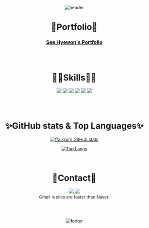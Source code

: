 <div align="center">


  ![header](https://capsule-render.vercel.app/api?type=waving&color=02e5ed&height=200&section=header&text=A%20Brief%20Introduction&fontColor=ffffff&fontAlignY=30&fontSize=35&desc=of%20JeongHyewon's%20github😎&descAlignY=50&animation=fadeIn)


  # 📑Portfolio📑
  ### [See Hyewon's Portfolio](JeongHyewon_portfolio.pdf)
  <br><br>
  
  
  # 👩‍💻Skills👩‍💻
  
  <img src="https://img.shields.io/badge/Java-007396?style=for-the-badge&logo=Java&logoColor=ffffff">
  <img src="https://img.shields.io/badge/MySQL-4479A1?style=for-the-badge&logo=MySQL&logoColor=ffffff">
  <img src="https://img.shields.io/badge/JavaScript-F7DF1E?style=for-the-badge&logo=JavaScript&logoColor=ffffff">
  <img src="https://img.shields.io/badge/HTML5-E34F26?style=for-the-badge&logo=HTML5&logoColor=ffffff">
  <img src="https://img.shields.io/badge/CSS3-1572B6?style=for-the-badge&logo=Css3&logoColor=ffffff">
  <img src="https://img.shields.io/badge/SpringBoot-6DB33F?style=for-the-badge&logo=SpringBoot&logoColor=ffffff">

  <br><br>

  # ✨GitHub stats & Top Languages✨
   [![ffaikrw's GitHub stats](https://github-readme-stats.vercel.app/api?username=ffaikrw&show_icons=true&theme=tokyonight&bg_color=ffffff&include_all_commits=true&border_color=86B3FD&custom_title=Hyewon's%20GitHub%20stats)](https://github.com/ffaikrw/github-readme-stats)

   [![Top Langs](https://github-readme-stats.vercel.app/api/top-langs/?username=ffaikrw&layout=compact&title_color=86B3FD&body_color=86B3FD&border_color=86B3FD)](https://github.com/ffaikrw/github-readme-stats)
  
  <br>

  # 📧Contact📧
  <a href="ffaikrw@gmail.com" target="_blank" align="center">
    <img src="https://img.shields.io/badge/Gmail-EA4335?style=flat-square&logo=Gmail&logoColor=white"/>
  </a>
  
  <a href="jhwn0202@naver.com" target="_blank" align="center">
    <img src="https://img.shields.io/badge/Naver-03C75A?style=flat-square&logo=Naver&logoColor=white"/>
  </a>
  
  <br>
  Gmail replies are faster than Naver.
  
  <br><br>
  
  ![footer](https://capsule-render.vercel.app/api?type=waving&color=02e5ed&height=200&section=footer&text=🌊%20🌊%20🌊&fontAlignY=65&fontSize=30&animation=fadeIn)

</div>

